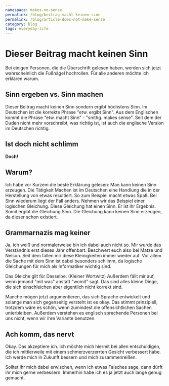 ```yaml
---
namespace: makes-no-sense
permalink: /blog/beitrag-macht-keinen-sinn
permalink: /blog/article-does-not-make-sense
category: blog
tags: everyday-life
---
```


# Dieser Beitrag macht keinen Sinn

Bei einigen Personen, die die Überschrift gelesen haben, werden sich jetzt wahrscheinlich die Fußnägel hochrollen.
Für alle anderen möchte ich erklären warum.

## Sinn ergeben vs. Sinn machen

Dieser Beitrag macht keinen Sinn sondern ergibt höchstens Sinn.
Im Deutschen ist die korrekte Phrase "etw. ergibt Sinn".
Aus dem Englischen kommt die Phrase "etw. macht Sinn" - "smthg. makes sense".
Seit dem der Duden nicht mehr vorschreibt, was richtig ist, ist auch die englische Version im Deutschen richtig.

## Ist doch nicht schlimm

**Doch!**

## Warum?

Ich habe vor Kurzem die beste Erklärung gelesen:
Man kann keinen Sinn erzeugen.
Die Tätigkeit Machen ist im Deutschen eine Handlung die in der Herstellung von etwas resultiert.
So zum Beispiel macht etwas Spaß.
Bei Sinn wiederum liegt der Fall anders.
Nehmen wir das Beispiel einer logischen Gleichung.
Diese Gleichung hat einen Sinn.
Er ist ihr Ergebnis.
Somit ergibt die Gleichung Sinn.
Die Gleichung kann keinen Sinn erzeugen, da dieser schon existiert.

## Grammarnazis mag keiner

Ja, ich weiß und normalerweise bin ich dabei auch nicht so.
Mir wurde das Verständnis erst dieses Jahr offenbart.
Beschwert euch also bei Matze und Nelson.
Seit dem fallen mir diese Kleinigkeiten immer wieder auf.
Vor allem die Sache mit dem Sinn ist dabei besonders schlimm, da logische Gleichungen für mich als Informatiker wichtig sind.

Das Gleiche gilt für Dasselbe.
(Kleiner Wortwitz)
Außerdem fällt mir auf, wenn jemand "mit was" anstatt "womit" sagt.
Das sind alles kleine Dinge, die sich einschleichen aber eigentlich nicht korrekt sind.

Manche mögen jetzt argumentieren, das sich Sprache entwickelt und solange man sich gegenseitig versteht ist es okay.
Das stimmt prinzipiell, trotzdem wäre es schön, wenn zumindest die offensichtlichen Sachen unterbleiben.
Außerdem verstehen es englisch sprechende Personen bei uns nicht, wenn wir ihre Variante benutzen.

## Ach komm, das nervt

Okay.
Das akzeptiere ich.
Ich möchte mich hiermit bei allen entschuldigen, die ich mittlerweile mit einem schmerzverzerrten Gesicht verbessert habe.
Ich werde mich in Zukunft bessern und mich zusammenreißen.

Solltet ihr mich dabei erwischen, wenn ich etwas Falsches sage, dann dürft ihr mich gerne verbessern.
Immerhin habe ich es ja jetzt auch lange genug gemacht.
